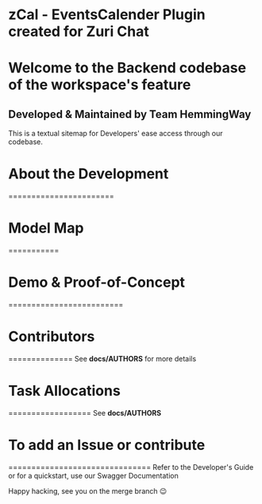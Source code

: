 # zCal - EventsCalender Plugin created for Zuri Chat

# Welcome to the Backend codebase of the workspace's feature
## Developed & Maintained by Team HemmingWay

This is a textual sitemap for Developers' ease access through our codebase.


# About the Development
=======================

# Model Map
===========


# Demo & Proof-of-Concept
=========================
# Contributors
==============
See **docs/AUTHORS** for more details

# Task Allocations
==================
See **docs/AUTHORS**

# To add an Issue or contribute
===============================
Refer to the Developer's Guide or for a quickstart, use our Swagger Documentation


Happy hacking, see you on the merge branch :wink: